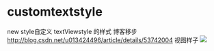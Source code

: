 # customtextstyle
new style自定义 textViewstyle 的样式
博客移步 http://blog.csdn.net/u013424496/article/details/53742004 
视图样子 <img src="https://github.com/pszh/customtextstyle/blob/master/customtextstyle/img/bg.png">
